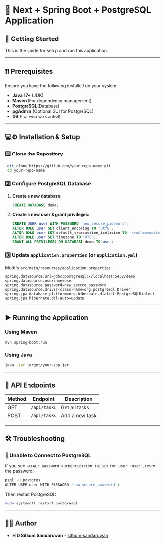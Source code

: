 # 📌 Next + Spring Boot + PostgreSQL Application

## 🧐 Getting Started
This is the guide for setup and run this application.

---

## ❗❗ Prerequisites 

Ensure you have the following installed on your system:
- **Java 17+** (JDK)
- **Maven** (For dependency management)
- **PostgreSQL**(Database)
- **pgAdmin** (Optional GUI for PostgreSQL)
- **Git** (For version control)
---
## 💻⚙ Installation & Setup

### 1️⃣ Clone the Repository
```sh
 git clone https://github.com/your-repo-name.git
 cd your-repo-name
```

### 2️⃣ Configure PostgreSQL Database
1. **Create a new database:**
   ```sql
   CREATE DATABASE demo;
   ```
2. **Create a new user & grant privileges:**
   ```sql
   CREATE USER user WITH PASSWORD 'new_secure_password';
   ALTER ROLE user SET client_encoding TO 'utf8';
   ALTER ROLE user SET default_transaction_isolation TO 'read committed';
   ALTER ROLE user SET timezone TO 'UTC';
   GRANT ALL PRIVILEGES ON DATABASE demo TO user;
   ```

### 3️⃣ Update `application.properties` (or `application.yml`)
Modify `src/main/resources/application.properties`:
```properties
spring.datasource.url=jdbc:postgresql://localhost:5432/demo
spring.datasource.username=user
spring.datasource.password=new_secure_password
spring.datasource.driver-class-name=org.postgresql.Driver
spring.jpa.database-platform=org.hibernate.dialect.PostgreSQLDialect
spring.jpa.hibernate.ddl-auto=update
```

---
## ▶️ Running the Application
### Using Maven
```sh
mvn spring-boot:run
```

### Using Java
```sh
java -jar target/your-app.jar
```

---
## 🔎 API Endpoints
| Method | Endpoint         | Description |
|--------|----------------|-------------|
| GET    | `/api/tasks`    | Get all tasks |
| POST   | `/api/tasks`    | Add a new task |


---
## 🛠 Troubleshooting
### 🔴 Unable to Connect to PostgreSQL
If you see `FATAL: password authentication failed for user "user"`, reset the password:
```sh
psql -U postgres
ALTER USER user WITH PASSWORD 'new_secure_password';
```
Then restart PostgreSQL:
```sh
sudo systemctl restart postgresql
```
---
## 👨‍💻 Author
- **H D Sithum Sandaruwan** - [sithum-sandaruwan](https://github.com/sithum-sandaruwan)




